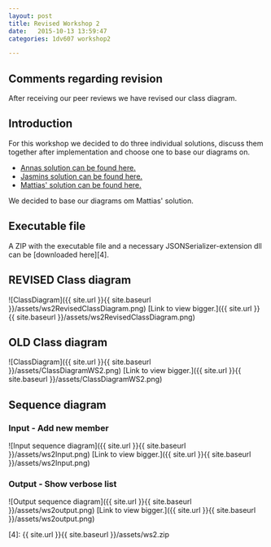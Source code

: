 ```yaml
---
layout: post
title: Revised Workshop 2
date:   2015-10-13 13:59:47
categories: 1dv607 workshop2

---
```


## Comments regarding revision

After receiving our peer reviews we have revised our class diagram.

## Introduction

For this workshop we decided to do three individual solutions, discuss them together after implementation and choose one to base our diagrams on. 

* [Annas solution can be found here.][1]
* [Jasmins solution can be found here.][2]
* [Mattias' solution can be found here.][3]


We decided to base our diagrams om Mattias' solution.

## Executable file

A ZIP with the executable file and a necessary JSONSerializer-extension dll can be [downloaded here][4]. 

## REVISED Class diagram

![ClassDiagram]({{ site.url }}{{ site.baseurl }}/assets/ws2RevisedClassDiagram.png)
[Link to view bigger.]({{ site.url }}{{ site.baseurl }}/assets/ws2RevisedClassDiagram.png)

## OLD Class diagram

![ClassDiagram]({{ site.url }}{{ site.baseurl }}/assets/ClassDiagramWS2.png)
[Link to view bigger.]({{ site.url }}{{ site.baseurl }}/assets/ClassDiagramWS2.png)

## Sequence diagram

### Input - Add new member

![Input sequence diagram]({{ site.url }}{{ site.baseurl }}/assets/ws2Input.png)
[Link to view bigger.]({{ site.url }}{{ site.baseurl }}/assets/ws2Input.png)

### Output - Show verbose list

![Output sequence diagram]({{ site.url }}{{ site.baseurl }}/assets/ws2output.png)
[Link to view bigger.]({{ site.url }}{{ site.baseurl }}/assets/ws2output.png)

[1]: https://github.com/Angamanga/1DV607
[2]: https://github.com/jb223cp/1DV607
[3]: https://github.com/mw222rs/1DV607-Workshop2-MemberRegistry
[4]: {{ site.url }}{{ site.baseurl }}/assets/ws2.zip